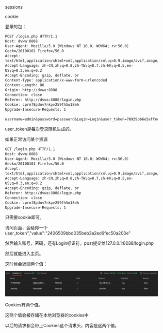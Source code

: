 sessions

cookie

登录的包：

```http
POST /login.php HTTP/1.1
Host: dvwa:8088
User-Agent: Mozilla/5.0 (Windows NT 10.0; WOW64; rv:56.0) Gecko/20100101 Firefox/56.0
Accept: text/html,application/xhtml+xml,application/xml;q=0.9,image/avif,image/webp,*/*;q=0.8
Accept-Language: zh-CN,zh;q=0.8,zh-TW;q=0.7,zh-HK;q=0.5,en-US;q=0.3,en;q=0.2
Accept-Encoding: gzip, deflate, br
Content-Type: application/x-www-form-urlencoded
Content-Length: 88
Origin: http://dvwa:8088
Connection: close
Referer: http://dvwa:8088/login.php
Cookie: cprmf8pdnv7nkpv259fh5o18eh
Upgrade-Insecure-Requests: 1

username=admin&password=password&Login=Login&user_token=78929b66e5affec953339b07d1b4975e
```

user_token是每次登录随机生成的。



如果正常访问某个资源

```http
GET /login.php HTTP/1.1
Host: dvwa:8088
User-Agent: Mozilla/5.0 (Windows NT 10.0; WOW64; rv:56.0) Gecko/20100101 Firefox/56.0
Accept: text/html,application/xhtml+xml,application/xml;q=0.9,image/avif,image/webp,*/*;q=0.8
Accept-Language: zh-CN,zh;q=0.8,zh-TW;q=0.7,zh-HK;q=0.5,en-US;q=0.3,en;q=0.2
Accept-Encoding: gzip, deflate, br
Referer: http://dvwa:8088/login.php
Connection: close
Cookie: cprmf8pdnv7nkpv259fh5o18eh
Upgrade-Insecure-Requests: 1
```

只需要cookie即可。



访问页面，会给你一个user_token","value":"2406509bbd035beb3a2ed6fec50a200e"

然后输入账号，密码，还有Login标识符，post提交给127.0.0.1:8088/login.php

然后就能进入主页。

这时候会返回两个值：

![image-20231215160054083](DVWA-wp.assets/image-20231215160054083.png)

Cookies有两个值。

这两个值会被存储在本地浏览器的cookies中

以后的请求都会带上Cookies这个请求头，内容是这两个值。



